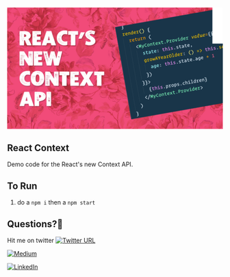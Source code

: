 ![alt text](https://github.com/asifvora/react-context-api-demo/blob/master/public/react-contex.png)

## React Context

Demo code for the React's new Context API.

## To Run

1. do a `npm i` then a `npm start`

## Questions?🤔 
  

Hit me on twitter [![Twitter URL](https://img.shields.io/twitter/url/http/shields.io.svg?style=social)](https://twitter.com/007_dark_shadow)

[![Medium](https://img.shields.io/badge/Medium-ibhavikmakwana-green.svg)](https://medium.com/@asifvora) 

[![LinkedIn](https://img.shields.io/badge/LinkedIn-ibhavikmakwana-blue.svg)](https://www.linkedin.com/in/asif-vora/) 
